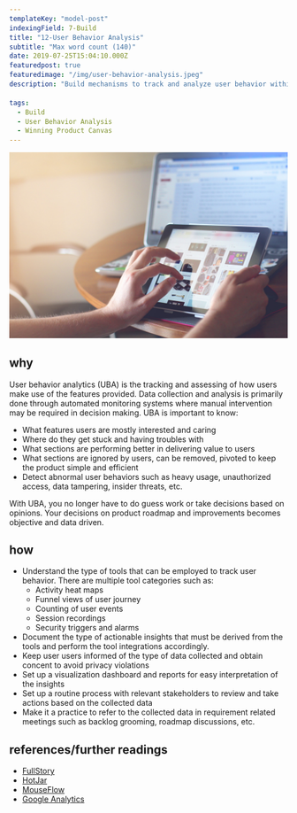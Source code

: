 ```yaml
---
templateKey: "model-post"
indexingField: 7-Build
title: "12-User Behavior Analysis"
subtitle: "Max word count (140)"
date: 2019-07-25T15:04:10.000Z
featuredpost: true
featuredimage: "/img/user-behavior-analysis.jpeg"
description: "Build mechanisms to track and analyze user behavior within the system with the aim of improving features and providing better UX."

tags:
  - Build
  - User Behavior Analysis
  - Winning Product Canvas
---
```


![User Behavior Analysis](/img/user-behavior-analysis.jpeg)

## why
User behavior analytics (UBA) is the tracking and assessing of how users make use of the features provided. Data collection and analysis is primarily done through automated monitoring systems where manual intervention may be required in decision making. UBA is important to know:
  - What features users are mostly interested and caring
  - Where do they get stuck and having troubles with
  - What sections are performing better in delivering value to users
  - What sections are ignored by users, can be removed, pivoted to keep the product simple and efficient
  - Detect abnormal user behaviors such as heavy usage, unauthorized access, data tampering, insider threats, etc.

With UBA, you no longer have to do guess work or take decisions based on opinions. Your decisions on product roadmap and improvements becomes objective and data driven.

## how
- Understand the type of tools that can be employed to track user behavior. There are multiple tool categories such as:
  - Activity heat maps
  - Funnel views of user journey
  - Counting of user events
  - Session recordings
  - Security triggers and alarms
- Document the type of actionable insights that must be derived from the tools and perform the tool integrations accordingly.
- Keep user users informed of the type of data collected and obtain concent to avoid privacy violations
- Set up a visualization dashboard and reports for easy interpretation of the insights
- Set up a routine process with relevant stakeholders to review and take actions based on the collected data
- Make it a practice to refer to the collected data in requirement related meetings such as backlog grooming, roadmap discussions, etc.

## references/further readings
 - [FullStory](https://www.fullstory.com/)
 - [HotJar](https://www.hotjar.com/)
 - [MouseFlow](https://mouseflow.com/)
 - [Google Analytics](https://analytics.google.com/analytics/web/)


